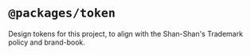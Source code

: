 # `@packages/token`

Design tokens for this project, to align with the Shan-Shan's Trademark policy and brand-book.
